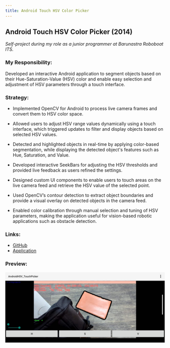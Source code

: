 ```yaml
---
title: Android Touch HSV Color Picker
---
```


## Android Touch HSV Color Picker (2014)

*Self-project during my role as a junior programmer at Barunastra Roboboat ITS.*

### My Responsibility:
Developed an interactive Android application to segment objects based on their Hue-Saturation-Value (HSV) color and enable easy selection and adjustment of HSV parameters through a touch interface.

### Strategy:
- Implemented OpenCV for Android to process live camera frames and convert them to HSV color space.
  
- Allowed users to adjust HSV range values dynamically using a touch interface, which triggered updates to filter and display objects based on selected HSV values.

- Detected and highlighted objects in real-time by applying color-based segmentation, while displaying the detected object's features such as Hue, Saturation, and Value.

- Developed interactive SeekBars for adjusting the HSV thresholds and provided live feedback as users refined the settings.

- Designed custom UI components to enable users to touch areas on the live camera feed and retrieve the HSV value of the selected point.

- Used OpenCV’s contour detection to extract object boundaries and provide a visual overlay on detected objects in the camera feed.

- Enabled color calibration through manual selection and tuning of HSV parameters, making the application useful for vision-based robotic applications such as obstacle detection.

### Links:
- [GitHub](https://github.com/mbsbahru/android-hsv-pick)
- [Application](https://drive.google.com/file/d/1NhF9o5D2DPzwKQo5v9N8kOdDGCv6tQhN/view?usp=sharing)

### Preview:
![Android Color Picker](../assets/img/project_hsvPickerAndroid.jpeg)

